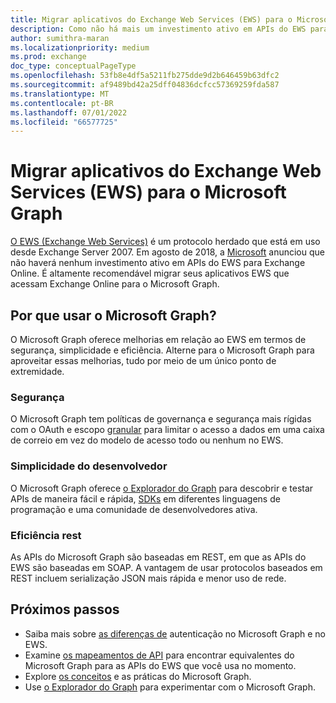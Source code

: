 ```yaml
---
title: Migrar aplicativos do Exchange Web Services (EWS) para o Microsoft Graph
description: Como não há mais um investimento ativo em APIs do EWS para Exchange Online, você pode migrar seus aplicativos EWS que acessam Exchange Online para o Microsoft Graph.
author: sumithra-maran
ms.localizationpriority: medium
ms.prod: exchange
doc_type: conceptualPageType
ms.openlocfilehash: 53fb8e4df5a5211fb275dde9d2b646459b63dfc2
ms.sourcegitcommit: af9489bd42a25dff04836dcfcc57369259fda587
ms.translationtype: MT
ms.contentlocale: pt-BR
ms.lasthandoff: 07/01/2022
ms.locfileid: "66577725"
---
```

# <a name="migrate-exchange-web-services-ews-apps-to-microsoft-graph"></a>Migrar aplicativos do Exchange Web Services (EWS) para o Microsoft Graph

[O EWS (Exchange Web Services)](/exchange/client-developer/exchange-web-services/explore-the-ews-managed-api-ews-and-web-services-in-exchange) é um protocolo herdado que está em uso desde Exchange Server 2007. Em agosto de 2018, a [Microsoft](https://techcommunity.microsoft.com/t5/exchange-team-blog/upcoming-changes-to-exchange-web-services-ews-api-for-office-365/ba-p/608055) anunciou que não haverá nenhum investimento ativo em APIs do EWS para Exchange Online. É altamente recomendável migrar seus aplicativos EWS que acessam Exchange Online para o Microsoft Graph.

## <a name="why-use-microsoft-graph"></a>Por que usar o Microsoft Graph?

O Microsoft Graph oferece melhorias em relação ao EWS em termos de segurança, simplicidade e eficiência. Alterne para o Microsoft Graph para aproveitar essas melhorias, tudo por meio de um único ponto de extremidade.

### <a name="security"></a>Segurança

O Microsoft Graph tem políticas de governança e segurança mais rígidas com o OAuth e escopo [granular](/graph/permissions-reference) para limitar o acesso a dados em uma caixa de correio em vez do modelo de acesso todo ou nenhum no EWS.

### <a name="developer-simplicity"></a>Simplicidade do desenvolvedor

O Microsoft Graph oferece [o Explorador do Graph](https://developer.microsoft.com/graph/graph-explorer) para descobrir e testar APIs de maneira fácil e rápida, [SDKs](/graph/sdks/sdks-overview) em diferentes linguagens de programação e uma comunidade de desenvolvedores ativa.

### <a name="rest-efficiency"></a>Eficiência rest

As APIs do Microsoft Graph são baseadas em REST, em que as APIs do EWS são baseadas em SOAP. A vantagem de usar protocolos baseados em REST incluem serialização JSON mais rápida e menor uso de rede.

## <a name="next-steps"></a>Próximos passos

- Saiba mais sobre [as diferenças de](migrate-exchange-web-services-authentication.md) autenticação no Microsoft Graph e no EWS.
- Examine [os mapeamentos de API](migrate-exchange-web-services-api-mapping.md) para encontrar equivalentes do Microsoft Graph para as APIs do EWS que você usa no momento.
- Explore [os conceitos](/graph/overview) e as práticas do Microsoft Graph.
- Use [o Explorador do Graph](https://developer.microsoft.com/graph/graph-explorer) para experimentar com o Microsoft Graph.
